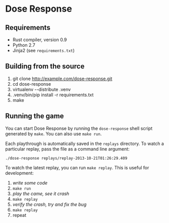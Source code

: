 Dose Response
=============


Requirements
------------

* Rust compiler, version 0.9
* Python 2.7
* Jinja2 (see `requirements.txt`)


Building from the source
------------------------

1. git clone http://example.com/dose-response.git
1. cd dose-response
1. virtualenv --distribute .venv
1. .venv/bin/pip install -r requirements.txt
1. make

Running the game
----------------

You can start Dose Response by running the `dose-response` shell script
generated by `make`. You can also use `make run`.

Each playthrough is automatically saved in the `replays` directory. To watch a
particular replay, pass the file as a command line argument:

    ./dose-response replays/replay-2013-10-21T01:26:29.409

To watch the latest replay, you can run `make replay`. This is useful for
development:

1. _write some code_
1. `make run`
1. _play the came, see it crash_
1. `make replay`
1. _verify the crash, try and fix the bug_
1. `make replay`
1. repeat
